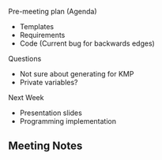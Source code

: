 Pre-meeting plan (Agenda)
  - Templates
  - Requirements
  - Code (Current bug for backwards edges)

Questions
  - Not sure about generating for KMP
  - Private variables?

Next Week
  - Presentation slides
  - Programming implementation

Meeting Notes
  - 
